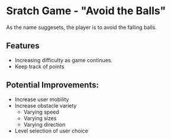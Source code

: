 # Sratch Game - "Avoid the Balls"
As the name suggesets, the player is to avoid the falling balls. 

## Features
* Increasing difficulty as game continues. 
* Keep track of points

## Potential Improvements:
* Increase user mobility
* Increase obstacle variety
  * Varying speed
  * Varying sizes
  * Varying direction
* Level selection of user choice
